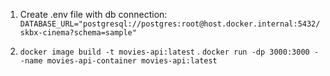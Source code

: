 1. Create .env file with db connection:
```DATABASE_URL="postgresql://postgres:root@host.docker.internal:5432/skbx-cinema?schema=sample"```

2.
    ```docker image build -t movies-api:latest``` .
    ```docker run -dp 3000:3000 --name movies-api-container movies-api:latest```

